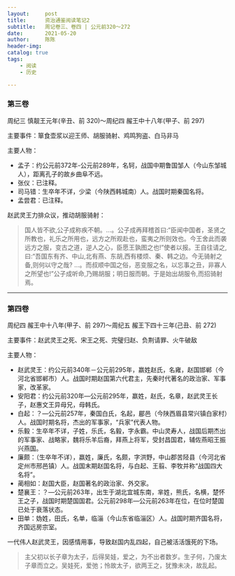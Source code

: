 ```yaml
---
layout:     post
title:      资治通鉴阅读笔记2
subtitle:   周记卷三、卷四 | 公元前320～272
date:       2021-05-20
author:     陈陈
header-img:
catalog: true
tags:
    - 阅读
    - 历史

---
```

### 第三卷
周纪三 慎靓王元年(辛丑、前 320)～周纪四 赧王中十八年(甲子、前 297)

主要事件：箪食壶浆以迎王师、胡服骑射、鸡鸣狗盗、白马非马

主要人物：
* 孟子：约公元前372年-公元前289年，名轲，战国中期鲁国邹人（今山东邹城人），距离孔子的故乡曲阜不远。
* 张仪：已注释。
* 司马错：生卒年不详，少梁（今陕西韩城南）人。战国时期秦国名将。
* 孟尝君：已注释。

赵武灵王力排众议，推动胡服骑射：
>国人皆不欲,公子成称疾不朝。...。公子成再拜稽首曰:“臣闻中国者，圣贤之所教也，礼乐之所用也，远方之所观赴也，蛮夷之所则效也。今王舍此而袭远方之服，变古之道，逆人之心，臣愿王孰图之也!”使者以报。王自往请之,曰:“吾国东有齐、中山,北有燕、东胡,西有楼烦、秦、韩之边。今无骑射之备,则何以守之哉? ...。而叔顺中国之俗，恶变服之名，以忘事之丑，非寡人之所望也!”公子成听命,乃赐胡服；明日服而朝。于是始出胡服令,而招骑射焉。

------
### 第四卷
周纪四 赧王中十八年(甲子、前 297)～周纪五 赧王下四十三年(己丑、前 272)

主要事件：赵武灵王之死、宋王之死、完璧归赵、负荆请罪、火牛破敌

主要人物：
* 赵武灵王：约公元前340年－公元前295年，嬴姓赵氏，名雍，赵国邯郸（今河北省邯郸市）人。战国时期赵国第六代君主，先秦时代著名的政治家、军事家，改革家。
* 安阳君：约公元前320年―公元前295年，嬴姓，赵氏，名章，赵武灵王长子，赵惠文王异母兄，母韩氏。
* 白起：？—公元前257年，秦国白氏，名起，郿邑（今陕西眉县常兴镇白家村）人。战国时期名将，杰出的军事家，“兵家”代表人物。
* 乐毅：生卒年不详，子姓，乐氏，名毅，字永霸。中山灵寿人，战国后期杰出的军事家、战略家，魏将乐羊后裔，拜燕上将军，受封昌国君，辅佐燕昭王振兴燕国。
* 廉颇：（生卒年不详），嬴姓，廉氏，名颇，字洪野，中山郡苦陉县（今河北省定州市邢邑镇）人。战国末期赵国名将，与白起、王翦、李牧并称“战国四大名将”。
* 蔺相如：赵国大臣，赵国著名的政治家、外交家。
* 楚襄王：？―公元前263年，出生于湖北宜城东南，芈姓，熊氏，名横，楚怀王之子，战国时期楚国国君。公元前298年—公元前263年在位，在位时楚国已处于衰落状态。
* 田单：妫姓，田氏，名单，临淄（今山东省临淄区）人。战国时期齐国名将，齐国远房宗室。

一代伟人赵武灵王，因感情用事，导致赵国内乱四起，自己被活活饿死的下场。
>主父初以长子章为太子，后得吴娃，爱之，为不出者数岁。生子何，乃废太子章而立之。吴娃死，爱弛；怜故太子，欲两王之，犹豫未决，故乱起。



